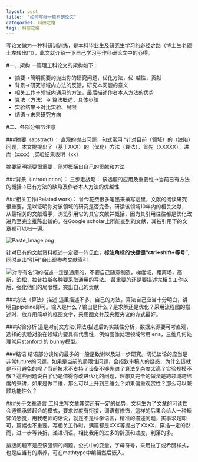 ```yaml
---
layout: post
title:  "如何写好一篇科研论文"
categories: 科研之路
tags: 科研之路
---
```


写论文做为一种科研训训练，是本科毕业生及研究生学习的必经之路（博士生老硕士左转出门），此文就介绍一下自己学习写作科研论文中的心得。

#一、架构
一篇理工科论文的架构如下：
- 摘要->简明扼要的抛出你的研究问题，优化方法，优-越性，贡献
- 背景->研究领域内方法的反馈，研究本问题的意义
- 相关工作->领域内通用的方法，最后描述作者本人方法的优势
- 算法（方法）-> 算法概述，具体步骤
- 实验结果->对比实验、局限
- 结语->未来研究方向

#二、各部分细节注意

###摘要（abstract）：
直观的抛出问题，句式常用
“针对目前（领域）的（缺陷）问题，本文提提出了（基于XXX）的（优化）方法（算法），首先（XXXXX），进而（xxxx）,实验结果表明（xx）

摘要简明扼要很重要，简短概括出自己的贡献和方法

###背景（Introduction）：
三步走战略：
该选题的应用及重要性->当前已有方法的概括->已有方法的缺陷及作者本人方法的优越性

###相关工作(Related work)：
曾今花费很多笔墨来撰写這里，文献的阅读研究很重要，足以证明你对该领域的研究是否完备。研读该领域10年内的相关文献，从最相关的文献着手，浏览引用它的其它文献并概括，因为其引用往往都是优化改进乃至完全推陈出新的。在Google scholar上所能查到的文献，其被引用下的文章都可以扫一遍。

![Paste_Image.png](http://upload-images.jianshu.io/upload_images/1724316-cb0dfb0a8f7786c1.png?imageMogr2/auto-orient/strip%7CimageView2/2/w/1240)

针对已有的文献资料概述一定要一阵见血，**标注角标的快捷键“ctrl+shift+等号”**,同时点击“引用”会出现参考文献索引

![](http://upload-images.jianshu.io/upload_images/1724316-bdb1cffb9307d52c.png?imageMogr2/auto-orient/strip%7CimageView2/2/w/1240)对专有名词的描述一定是通用的，不要自己随意制造，梯度域，距离场，高斯，泊松，拉普拉斯各种要采取通用的写法。
最重要的还是要描述完相关工作以后，强化他们的局限性，突出自己的贡献

###方法（算法）描述
這里描述不多，自己的方法，算法自己应当十分明白，讲明白pipeline即可。输入是什么？输出是什么？是求解还是优化？采用流程图的描述时，放弃用简单的框图文字，采用图文并茂夹叙夹议的方式最好。

###实验分析
這是对前文方法(算法)描述后的实践性分析，数据来源要可考直观，选择的实验对象在领域内要具有代表性，例如图像处理领域常用lena，三维几何处理常用stanford 的 bunny模型。

###结语
结语部分谈论的最多的一般是致谢以及进一步研究。切记谈论的应当是非常future的问题，如果是当前的局限性问题，会招致审稿人的疑惑，为什么這就是不可避免的呢？当前技术不支持？设备不够先进？算法复杂度太高？实验规模不够？這些问题说白了仍是值得你改进优化的问题，理想又完全的做法是跨领域跨纬度的来讲，如果是做二维，那么可以上升到三维么？如果偏重观赏性？那么可以兼顾功能性么？

###关于文章语言
工科生写文章其实还有一定的优势，文科生为了文章的可读性会遵循承转起合的模式，要求过度有衔接，词语有修饰，這样的后果会给人一种矫饰的感觉，用我老师的话说，就是不是科学语言，精准的描述问题，实事求是即可，篇幅也不重要。写相关工作时，满篇都是XXX等提出了XXXX，穿插一定的然而，进一步等转折，递进词语。相比我用的过多的辞藻和过度，利落的多。

排版问题不是应该强调的问题。公式中的变量，字母符号，采用拉丁或希腊样式，也是应当有的素养，可在mathtype中编辑然后嵌入。
